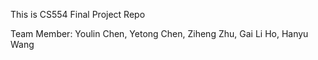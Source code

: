 This is CS554 Final Project Repo

Team Member:
Youlin Chen,
Yetong Chen,
Ziheng Zhu,
Gai Li Ho,
Hanyu Wang
